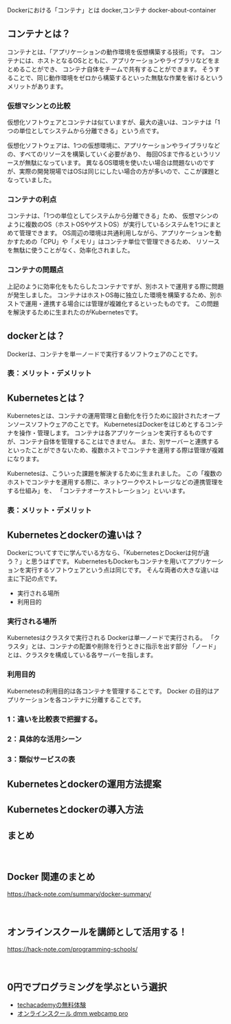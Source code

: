 Dockerにおける「コンテナ」とは
docker,コンテナ
docker-about-container

## コンテナとは？
コンテナとは、「アプリケーションの動作環境を仮想構築する技術」です。
コンテナには、ホストとなるOSとともに、アプリケーションやライブラリなどをまとめることができ、
コンテナ自体をチームで共有することができます。
そうすることで、同じ動作環境をゼロから構築するといった無駄な作業を省けるというメリットがあります。

### 仮想マシンとの比較
仮想化ソフトウェアとコンテナは似ていますが、最大の違いは、コンテナは「1つの単位としてシステムから分離できる」という点です。

仮想化ソフトウェアは、1つの仮想環境に、アプリケーションやライブラリなどの、すべてのリソースを構築していく必要があり、
毎回OSまで作るというリソースが無駄になっています。
異なるOS環境を使いたい場合は問題ないのですが、実際の開発現場ではOSは同じにしたい場合の方が多いので、ここが課題となっていました。

### コンテナの利点
コンテナは、「1つの単位としてシステムから分離できる」ため、
仮想マシンのように複数のOS（ホストOSやゲストOS）が実行しているシステムを1つにまとめて管理できます。
OS周辺の環境は共通利用しながら、アプリケーションを動かすための「CPU」や「メモリ」はコンテナ単位で管理できるため、
リソースを無駄に使うことがなく、効率化されました。

### コンテナの問題点
上記のように効率化をもたらしたコンテナですが、別ホストで運用する際に問題が発生しました。
コンテナはホストOS毎に独立した環境を構築するため、別ホストで運用・連携する場合には管理が複雑化するといったものです。
この問題を解決するために生まれたのがKubernetesです。

## dockerとは？
Dockerは、コンテナを単一ノードで実行するソフトウェアのことです。

### 表：メリット・デメリット

## Kubernetesとは？
Kubernetesとは、コンテナの運用管理と自動化を行うために設計されたオープンソースソフトウェアのことです。
KubernetesはDockerをはじめとするコンテナを操作・管理します。
コンテナは各アプリケーションを実行するものですが、コンテナ自体を管理することはできません。
また、別サーバーと連携するといったことができないため、複数ホストでコンテナを運用する際は管理が複雑になります。

Kubernetesは、こういった課題を解決するために生まれました。
この「複数のホストでコンテナを運用する際に、ネットワークやストレージなどの連携管理をする仕組み」を、
「コンテナオーケストレーション」といいます。


### 表：メリット・デメリット

## Kubernetesとdockerの違いは？
Dockerについてすでに学んでいる方なら、「KubernetesとDockerは何が違う？」と思うはずです。
KubernetesもDockerもコンテナを用いてアプリケーションを実行するソフトウェアという点は同じです。
そんな両者の大きな違いは主に下記の点です。
- 実行される場所
- 利用目的

### 実行される場所
Kubernetesはクラスタで実行される
Dockerは単一ノードで実行される。
「クラスタ」とは、コンテナの配置や削除を行うときに指示を出す部分
「ノード」とは、クラスタを構成している各サーバーを指します。

### 利用目的
Kubernetesの利用目的は各コンテナを管理することです。
Docker の目的はアプリケーションを各コンテナに分離することです。


### 1：違いを比較表で把握する。
### 2：具体的な活用シーン
### 3：類似サービスの表


## Kubernetesとdockerの運用方法提案


## Kubernetesとdockerの導入方法


## まとめ

　

## Docker 関連のまとめ
https://hack-note.com/summary/docker-summary/

　

## オンラインスクールを講師として活用する！
https://hack-note.com/programming-schools/

　

## 0円でプログラミングを学ぶという選択
- [techacademyの無料体験](//af.moshimo.com/af/c/click?a_id=2612475&amp;p_id=1555&amp;pc_id=2816&amp;pl_id=22706&amp;url=https%3a%2f%2ftechacademy.jp%2fhtmlcss-trial%3futm_source%3dmoshimo%26utm_medium%3daffiliate%26utm_campaign%3dtextad)
- [オンラインスクール dmm webcamp pro](//af.moshimo.com/af/c/click?a_id=2612482&amp;p_id=1363&amp;pc_id=2297&amp;pl_id=39999&amp;guid=on)


